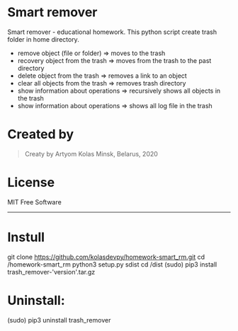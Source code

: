 # Smart remover
Smart remover - educational homework.
This python script create trash folder in home directory.

- remove object (file or folder) => moves to the trash
- recovery object from the trash => moves from the trash to the past directory
- delete object from the trash => removes a link to an object
- clear all objects from the trash => removes trash directory
- show information about operations => recursively shows all objects in the trash
- show information about operations => shows all log file in the trash

# Created by
>  Creaty by Artyom Kolas
>  Minsk, Belarus, 2020

# License
MIT
Free Software
_____
# Instull
git clone https://github.com/kolasdevpy/homework-smart_rm.git
cd /homework-smart_rm
python3 setup.py sdist
cd /dist 
(sudo)  pip3 install trash_remover-'version'.tar.gz

# Uninstall:
(sudo) pip3 uninstall trash_remover